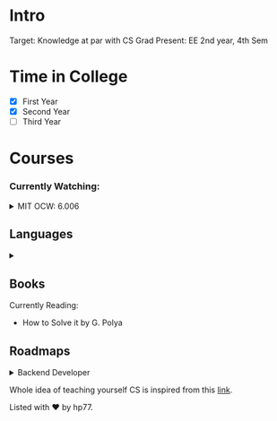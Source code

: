 # Intro

Target: Knowledge at par with CS Grad
Present: EE 2nd year, 4th Sem


# Time in College

- [X] First Year
- [X] Second Year
- [ ] Third Year
# Courses

### Currently Watching:
<details> <summary> MIT OCW: 6.006</summary>
- Introduction to Algorithm(MIT OCW):
    - Lecture: L1. Introduction to Algorithms(Done)
    - Lecture: L2. Models of Computation, Document Distance (Done)
    - Lecture: R1. Asymptotic Complexity, Peak Finding (Done)
    - Lecture: R2. Python Cost Model, Document Distance (Done)
    - Lecture: L3. Insertion Sort, Merge Sort (Done)
    - Lecture: L4. Heaps and Heap Sort (Done)
    - Lecture: L5. Binary Search Trees, BST Sort (Done)
    - Lecture: R4 (Done)
    - Lecture: L6. AVL Trees, AVL Sort (Done)
    - Lecture: R6. AVL Trees (Done)
    - Lecture: L7. Counting Sort, Radix Sort, Lower bounds for sorting and Searching (Done)
    - Lecture: R7. Comparison Sort, Counting and Radix Sort (Done)
    - Lecture: L8. Hashing with Chaining (Done)
    - Lecture: L9. Table Doubling, Karp Robin (Done)
    - Lecture: R9. Rolling Hashes, Amortized Analysis (Done)
    - Lecture: L10. Open Addressing, Cryptographic Hashing (Done)
    - Lecture: L11. Integer Arithmetic, Karatsuba Multiplication(Recreational Math lecture)  (Done)
    - Lecture: R12. Karatsuba Multiplication, Newton's Method (Done)
    - Lecture: R12. Karatsuba Multiplication, Newton's Method (Done)
    - Lecture: L12: Square Roots, Newton's Method
</details>

## Languages
<details><summary></summary> 

- [ ] Python (In progress)
- [ ] Java (In progress)
- [ ] C++ (In progress)
- [ ] Rust
- [ ] Javascript
- [ ] Haskell


</details>


## Books
 Currently Reading:
- How to Solve it by G. Polya


## Roadmaps


<details><summary> Backend Developer</summary>
	

### Backend Developer
- [] Learn the basics of Internet
-     [] How does the internet work
-     [] What is Http and Https
-     [] What is Domain Name
-     [] What is IP address
-     [] DNS and how it works
-     [] What is hosting?
-     [] What is SMTP
- [X] Basics of Frontend Language
-     [X] HTML
-     [X] CSS
-     [X] Javascript
- [] Learn a backend Language
-     [] php
-     [] nodejs
-     [] ruby on rails
-     [] go
-     [] python django
- [] Learn Version Control System
-     [] Basic Git Commands
-     [] Cloud repo hosting services
-         [] Github
-         [] GitLab
-         [] BitBucket
- [] Learn about Relational Database
-     [] MySQL
-     [] Postgresql
-     [] MariaDB
-     [] MS Sql
-     [] Oracle
- [] Learn about NoSQL Database
-     [] MongoDB
-     [] RethinkDB
-     [] CouchDB
-     [] DynamoDB
- [] Learn about APIs
-     [] REST APIs
-     [] Json APIs
-     [] HATOAS
-     [] OpenAPI spec and swagger
-     [] Authentication
-     [] GraphQL
- [] Learn about caching
-     [] CDN(content-delivery network)
-     [] Server-side caching
-         [] Redis
-         [] Memcached
-     [] Client-side caching
- [] Web Servers
-     [] Nginx
-     [] Apache
-     [] Reverse Proxy
- [] Watching web security
-     [] Hashing Algorithms
-         [] MD5
-         [] SHA Family
-         [] Scrypt
-         [] Bcrypt
-     [] HTTPS
-     [] CORS
-     [] SSL/TLS
- [] Containerization / Virtualization
-     [] Docker
-     [] Kubernetes
-     [] rkt
- [] Architectural patterns
-     [] Monolithic
-     [] Microservices
-     [] Serverless
-     [] Scaling(Horizontal and vertical)
-     [] Load Balancers

This Roadmap was taken from [here](https://twitter.com/dermayank/status/1371118098716127233)

</details> 






Whole idea of teaching yourself CS is inspired from this [link](https://teachyourselfcs.com/).

Listed with :heart: by hp77.
	
